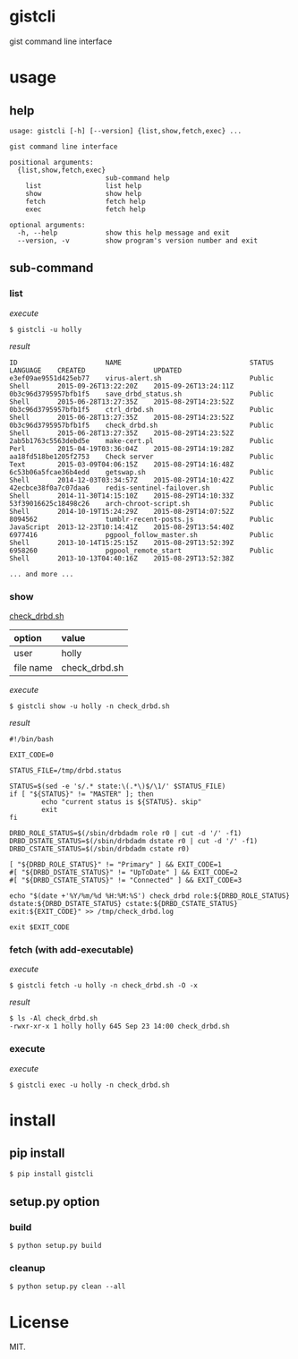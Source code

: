 gistcli
===========

gist command line interface

# usage

## help

```shell
usage: gistcli [-h] [--version] {list,show,fetch,exec} ...

gist command line interface

positional arguments:
  {list,show,fetch,exec}
                        sub-command help
    list                list help
    show                show help
    fetch               fetch help
    exec                fetch help

optional arguments:
  -h, --help            show this help message and exit
  --version, -v         show program's version number and exit

```


## sub-command

### list

*execute*

```shell
$ gistcli -u holly 
```

*result*

```shell
ID                      NAME                                STATUS    LANGUAGE    CREATED                 UPDATED
e3ef09ae9551d425eb77    virus-alert.sh                      Public    Shell       2015-09-26T13:22:20Z    2015-09-26T13:24:11Z
0b3c96d3795957bfb1f5    save_drbd_status.sh                 Public    Shell       2015-06-28T13:27:35Z    2015-08-29T14:23:52Z
0b3c96d3795957bfb1f5    ctrl_drbd.sh                        Public    Shell       2015-06-28T13:27:35Z    2015-08-29T14:23:52Z
0b3c96d3795957bfb1f5    check_drbd.sh                       Public    Shell       2015-06-28T13:27:35Z    2015-08-29T14:23:52Z
2ab5b1763c5563debd5e    make-cert.pl                        Public    Perl        2015-04-19T03:36:04Z    2015-08-29T14:19:28Z
aa18fd518be1205f2753    Check server                        Public    Text        2015-03-09T04:06:15Z    2015-08-29T14:16:48Z
6c53b06a5fcae36b4edd    getswap.sh                          Public    Shell       2014-12-03T03:34:57Z    2015-08-29T14:10:42Z
42ecbce38f0a7c07daa6    redis-sentinel-failover.sh          Public    Shell       2014-11-30T14:15:10Z    2015-08-29T14:10:33Z
53f39016625c18498c26    arch-chroot-script.sh               Public    Shell       2014-10-19T15:24:29Z    2015-08-29T14:07:52Z
8094562                 tumblr-recent-posts.js              Public    JavaScript  2013-12-23T10:14:41Z    2015-08-29T13:54:40Z
6977416                 pgpool_follow_master.sh             Public    Shell       2013-10-14T15:25:15Z    2015-08-29T13:52:39Z
6958260                 pgpool_remote_start                 Public    Shell       2013-10-13T04:40:16Z    2015-08-29T13:52:38Z

... and more ...
```
### show

[check_drbd.sh](https://gist.github.com/holly/0b3c96d3795957bfb1f5 "check_drbd.sh")

| option     | value       |
|:-----------|:------------|
| user       | holly       |
| file name  | check_drbd.sh |

*execute*

```shell
$ gistcli show -u holly -n check_drbd.sh
```

*result*

```shell
#!/bin/bash

EXIT_CODE=0

STATUS_FILE=/tmp/drbd.status

STATUS=$(sed -e 's/.* state:\(.*\)$/\1/' $STATUS_FILE)
if [ "${STATUS}" != "MASTER" ]; then
        echo "current status is ${STATUS}. skip"
        exit
fi

DRBD_ROLE_STATUS=$(/sbin/drbdadm role r0 | cut -d '/' -f1)
DRBD_DSTATE_STATUS=$(/sbin/drbdadm dstate r0 | cut -d '/' -f1)
DRBD_CSTATE_STATUS=$(/sbin/drbdadm cstate r0)

[ "${DRBD_ROLE_STATUS}" != "Primary" ] && EXIT_CODE=1
#[ "${DRBD_DSTATE_STATUS}" != "UpToDate" ] && EXIT_CODE=2
#[ "${DRBD_CSTATE_STATUS}" != "Connected" ] && EXIT_CODE=3

echo "$(date +'%Y/%m/%d %H:%M:%S') check_drbd role:${DRBD_ROLE_STATUS} dstate:${DRBD_DSTATE_STATUS} cstate:${DRBD_CSTATE_STATUS} exit:${EXIT_CODE}" >> /tmp/check_drbd.log

exit $EXIT_CODE
```

### fetch (with add-executable)

*execute*

```shell
$ gistcli fetch -u holly -n check_drbd.sh -O -x
```

*result*
```shell
$ ls -Al check_drbd.sh
-rwxr-xr-x 1 holly holly 645 Sep 23 14:00 check_drbd.sh
```

### execute

*execute*

```shell
$ gistcli exec -u holly -n check_drbd.sh 
```

# install

## pip install

```python
$ pip install gistcli
```

## setup.py option

### build

```
$ python setup.py build
```

### cleanup

```
$ python setup.py clean --all
```

# License

MIT.

